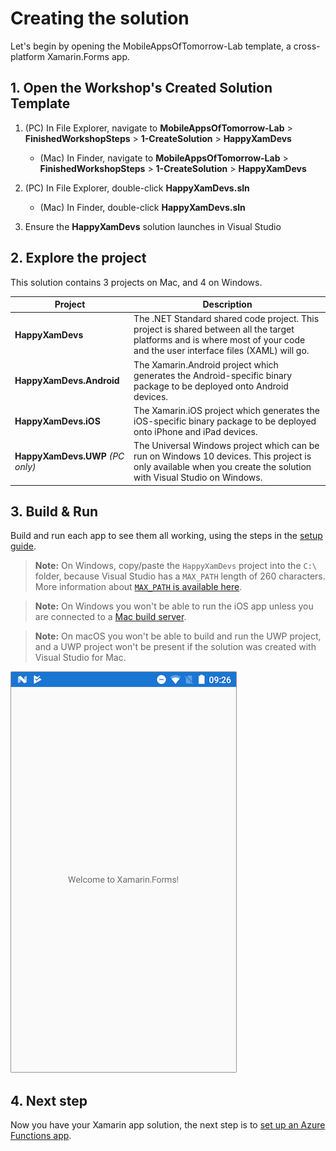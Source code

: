 # Creating the solution

Let's begin by opening the MobileAppsOfTomorrow-Lab template, a cross-platform Xamarin.Forms app.

## 1. Open the Workshop's Created Solution Template

1. (PC) In File Explorer, navigate to **MobileAppsOfTomorrow-Lab** > **FinishedWorkshopSteps** > **1-CreateSolution** > **HappyXamDevs**
    - (Mac) In Finder, navigate to **MobileAppsOfTomorrow-Lab** > **FinishedWorkshopSteps** > **1-CreateSolution** > **HappyXamDevs**

2. (PC) In File Explorer, double-click **HappyXamDevs.sln**
    - (Mac) In Finder, double-click **HappyXamDevs.sln**

3. Ensure the **HappyXamDevs** solution launches in Visual Studio

## 2. Explore the project

This solution contains 3 projects on Mac, and 4 on Windows.

| Project     | Description |
|-------------|-------------|
| **HappyXamDevs** | The .NET Standard shared code project. This project is shared between all the target platforms and is where most of your code and the user interface files (XAML) will go. |
| **HappyXamDevs.Android** | The Xamarin.Android project which generates the Android-specific binary package to be deployed onto Android devices. |
| **HappyXamDevs.iOS** | The Xamarin.iOS project which generates the iOS-specific binary package to be deployed onto iPhone and iPad devices. |
| **HappyXamDevs.UWP** _(PC only)_| The Universal Windows project which can be run on Windows 10 devices. This project is only available when you create the solution with Visual Studio on Windows. |

## 3. Build & Run

Build and run each app to see them all working, using the steps in the [setup guide](../SETUP.md).

> **Note:** On Windows, copy/paste the `HappyXamDevs` project into the `C:\` folder, because Visual Studio has a `MAX_PATH` length of 260 characters. More information about [`MAX_PATH` is available here](https://docs.microsoft.com/windows/win32/fileio/naming-a-file#maximum-path-length-limitation?WT.mc_id=mobileappsoftomorrow-workshop-jabenn).

> **Note:** On Windows you won't be able to run the iOS app unless you are connected to a [Mac build server](https://docs.microsoft.com/xamarin/ios/get-started/installation/windows/connecting-to-mac/?WT.mc_id=mobileappsoftomorrow-workshop-jabenn).

> **Note:** On macOS you won't be able to build and run the UWP project, and a UWP project won't be present if the solution was created with Visual Studio for Mac.

![The app running on Android](../Images/Step1-Android.png)

## 4. Next step

Now you have your Xamarin app solution, the next step is to [set up an Azure Functions app](./2-SetupAzureFunctions.md).
